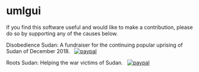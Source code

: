 # umlgui

If you find this software useful and would like to make a contribution, please do so by supporting any of the causes below. <br>


Disobedience Sudan: A fundraiser for the continuing popular uprising of Sudan of December 2018. &nbsp;
[![paypal](https://www.paypalobjects.com/en_US/i/btn/btn_donateCC_LG.gif)](https://www.paypal.com/paypalme/disobediencesudan) <br>
    
Roots Sudan: Helping the war victims of Sudan. &nbsp;
[![paypal](https://www.paypalobjects.com/en_US/i/btn/btn_donateCC_LG.gif)](https://www.paypal.com/GB/fundraiser/charity/3197626)

